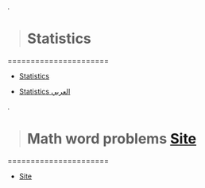 
.

> # Statistics


======================


- [Statistics](https://probability4datascience.com/)


- [Statistics  العربي ](https://www.youtube.com/channel/UCBhGY9e1EG9mQBlTfOau9nw)






.

> # Math word problems [Site](https://www.hackmath.net/en/word-math-problems)


======================

- [Site](https://www.hackmath.net/en/word-math-problems)
